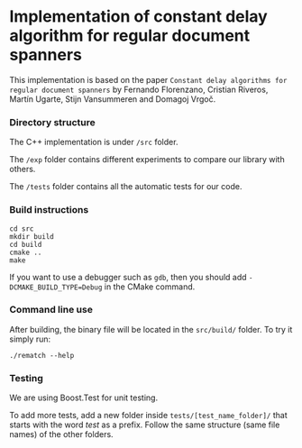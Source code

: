 # Implementation of constant delay algorithm for regular document spanners

This implementation is based on the paper `Constant delay algorithms for regular document spanners` by Fernando Florenzano, Cristian Riveros, Martín Ugarte, Stijn Vansummeren and Domagoj Vrgoč.

### Directory structure

The C++ implementation is under `/src` folder.

The `/exp` folder contains different experiments to compare our library with others.

The `/tests` folder contains all the automatic tests for our code.

### Build instructions

```
cd src
mkdir build
cd build
cmake .. 
make
```

If you want to use a debugger such as `gdb`, then you should add `-DCMAKE_BUILD_TYPE=Debug` in the CMake command.

### Command line use

After building, the binary file will be located in the `src/build/` folder. To try it simply run:

```
./rematch --help
```

### Testing

We are using Boost.Test for unit testing.

To add more tests, add a new folder inside `tests/[test_name_folder]/` that starts with the word _test_ as a 
prefix. Follow the same structure (same file names) of the other folders.
